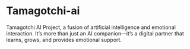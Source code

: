 # Tamagotchi-ai
Tamagotchi AI Project, a fusion of artificial intelligence and emotional interaction. It’s more than just an AI companion—it’s a digital partner that learns, grows, and provides emotional support.
